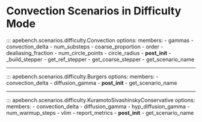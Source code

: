 # Convection Scenarios in Difficulty Mode

::: apebench.scenarios.difficulty.Convection
    options:
        members:
            - gammas
            - convection_delta
            - num_substeps
            - coarse_proportion
            - order
            - dealiasing_fraction
            - num_circle_points
            - circle_radius
            - __post_init__
            - _build_stepper
            - get_ref_stepper
            - get_coarse_stepper
            - get_scenario_name

---

::: apebench.scenarios.difficulty.Burgers
    options:
        members:
            - convection_delta
            - diffusion_gamma
            - __post_init__
            - get_scenario_name

---

::: apebench.scenarios.difficulty.KuramotoSivashinskyConservative
    options:
        members:
            - convection_delta
            - diffusion_gamma
            - hyp_diffusion_gamma
            - num_warmup_steps
            - vlim
            - report_metrics
            - __post_init__
            - get_scenario_name